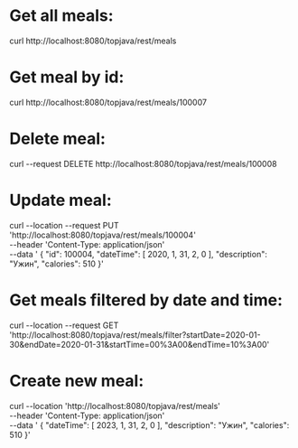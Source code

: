 # Get all meals:
curl http://localhost:8080/topjava/rest/meals
# Get meal by id:
curl http://localhost:8080/topjava/rest/meals/100007
# Delete meal:
curl --request DELETE http://localhost:8080/topjava/rest/meals/100008
# Update meal:
curl --location --request PUT 'http://localhost:8080/topjava/rest/meals/100004' \
--header 'Content-Type: application/json' \
--data '    {
"id": 100004,
"dateTime": [
2020,
1,
31,
2,
0
],
"description": "Ужин",
"calories": 510
}'
# Get meals filtered by date and time:
curl --location --request GET 'http://localhost:8080/topjava/rest/meals/filter?startDate=2020-01-30&endDate=2020-01-31&startTime=00%3A00&endTime=10%3A00'
# Create new meal:
curl --location 'http://localhost:8080/topjava/rest/meals' \
--header 'Content-Type: application/json' \
--data '    {
"dateTime": [
2023,
1,
31,
2,
0
],
"description": "Ужин",
"calories": 510
}'